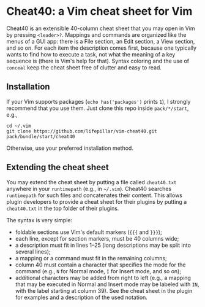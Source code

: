 # Cheat40: a Vim cheat sheet for Vim

Cheat40 is an extensible 40-column cheat sheet that you may open in Vim by
pressing `<leader>?`. Mappings and commands are organized like the menus of
a GUI app: there is a File section, an Edit section, a View section, and so on.
For each item the description comes first, because one typically wants to find
how to execute a task, not what the meaning of a key sequence is (there is Vim's
help for that). Syntax coloring and the use of `conceal` keep the cheat sheet
free of clutter and easy to read.


## Installation

If your Vim supports packages (`echo has('packages')` prints `1`), I strongly
recommend that you use them. Just clone this repo inside `pack/*/start`, e.g.,

    cd ~/.vim
    git clone https://github.com/lifepillar/vim-cheat40.git pack/bundle/start/cheat40

Otherwise, use your preferred installation method.


## Extending the cheat sheet

You may extend the cheat sheet by putting a file called `cheat40.txt` anywhere
in your `runtimepath` (e.g., in `~/.vim`). Cheat40 searches `runtimepath` for
such files and concatenates their content. This allows plugin developers to
provide a cheat sheet for their plugins by putting a `cheat40.txt` in the top
folder of their plugins.

The syntax is very simple:

- foldable sections use Vim's default markers (`{{{` and `}}}`);
- each line, except for section markers, must be 40 columns wide;
- a description must fit in lines 1–25 (long descriptions may be split into
  several lines);
- a mapping or a command must fit in the remaining columns;
- column 40 must contain a character that specifies the mode for the command
  (e.g., `N` for Normal mode, `I` for Insert mode, and so on);
- additional characters may be added from right to left (e.g., a mapping that
  may be executed in Normal and Insert mode may be labeled with `IN`, with the
  label starting at column 39). See the cheat sheet in the plugin for examples
  and a description of the used notation.

